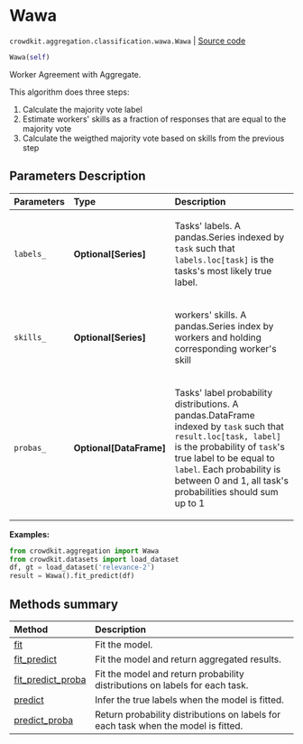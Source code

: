 # Wawa
`crowdkit.aggregation.classification.wawa.Wawa` | [Source code](https://github.com/Toloka/crowd-kit/blob/v1.0.0/crowdkit/aggregation/classification/wawa.py#L12)

```python
Wawa(self)
```

Worker Agreement with Aggregate.


This algorithm does three steps:
1. Calculate the majority vote label
2. Estimate workers' skills as a fraction of responses that are equal to the majority vote
3. Calculate the weigthed majority vote based on skills from the previous step

## Parameters Description

| Parameters | Type | Description |
| :----------| :----| :-----------|
`labels_`|**Optional\[Series\]**|<p>Tasks&#x27; labels. A pandas.Series indexed by `task` such that `labels.loc[task]` is the tasks&#x27;s most likely true label.</p>
`skills_`|**Optional\[Series\]**|<p>workers&#x27; skills. A pandas.Series index by workers and holding corresponding worker&#x27;s skill</p>
`probas_`|**Optional\[DataFrame\]**|<p>Tasks&#x27; label probability distributions. A pandas.DataFrame indexed by `task` such that `result.loc[task, label]` is the probability of `task`&#x27;s true label to be equal to `label`. Each probability is between 0 and 1, all task&#x27;s probabilities should sum up to 1</p>

**Examples:**

```python
from crowdkit.aggregation import Wawa
from crowdkit.datasets import load_dataset
df, gt = load_dataset('relevance-2')
result = Wawa().fit_predict(df)
```
## Methods summary

| Method | Description |
| :------| :-----------|
[fit](crowdkit.aggregation.classification.wawa.Wawa.fit.md)| Fit the model.
[fit_predict](crowdkit.aggregation.classification.wawa.Wawa.fit_predict.md)| Fit the model and return aggregated results.
[fit_predict_proba](crowdkit.aggregation.classification.wawa.Wawa.fit_predict_proba.md)| Fit the model and return probability distributions on labels for each task.
[predict](crowdkit.aggregation.classification.wawa.Wawa.predict.md)| Infer the true labels when the model is fitted.
[predict_proba](crowdkit.aggregation.classification.wawa.Wawa.predict_proba.md)| Return probability distributions on labels for each task when the model is fitted.
